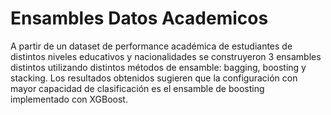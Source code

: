 # Ensambles Datos Academicos
A partir de un dataset de performance académica de estudiantes de distintos niveles educativos y nacionalidades se construyeron 3 ensambles distintos utilizando distintos métodos de ensamble: bagging, boosting y stacking. Los resultados obtenidos sugieren que la configuración con mayor capacidad de clasificación es el ensamble de boosting implementado con XGBoost.  
